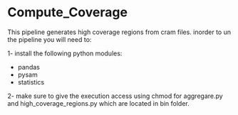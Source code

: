 # Compute_Coverage

This pipeline generates high coverage regions from cram files.
inorder to un the pipeline you will need to:

1- install the following python modules:
  - pandas
  - pysam
  - statistics


2- make sure to give the execution access using chmod for aggregare.py and high_coverage_regions.py which are located in bin folder.
